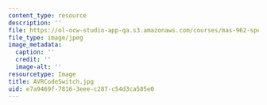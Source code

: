 ```yaml
---
content_type: resource
description: ''
file: https://ol-ocw-studio-app-qa.s3.amazonaws.com/courses/mas-962-special-topics-new-textiles-spring-2010/e7a9469f78163eeec287c54d3ca585e0_AVRCodeSwitch.jpg
file_type: image/jpeg
image_metadata:
  caption: ''
  credit: ''
  image-alt: ''
resourcetype: Image
title: AVRCodeSwitch.jpg
uid: e7a9469f-7816-3eee-c287-c54d3ca585e0
---
```


